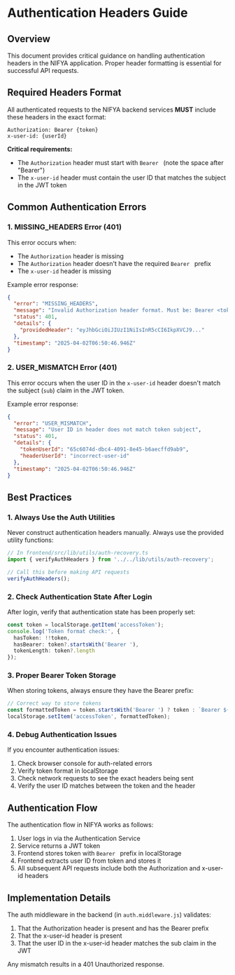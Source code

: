 # Authentication Headers Guide

## Overview

This document provides critical guidance on handling authentication headers in the NIFYA application. Proper header formatting is essential for successful API requests.

## Required Headers Format

All authenticated requests to the NIFYA backend services **MUST** include these headers in the exact format:

```
Authorization: Bearer {token}
x-user-id: {userId}
```

**Critical requirements:**
- The `Authorization` header must start with `Bearer ` (note the space after "Bearer")
- The `x-user-id` header must contain the user ID that matches the subject in the JWT token

## Common Authentication Errors

### 1. MISSING_HEADERS Error (401)

This error occurs when:
- The `Authorization` header is missing
- The `Authorization` header doesn't have the required `Bearer ` prefix
- The `x-user-id` header is missing

Example error response:
```json
{
  "error": "MISSING_HEADERS",
  "message": "Invalid Authorization header format. Must be: Bearer <token>",
  "status": 401,
  "details": {
    "providedHeader": "eyJhbGciOiJIUzI1NiIsInR5cCI6IkpXVCJ9..."
  },
  "timestamp": "2025-04-02T06:50:46.946Z"
}
```

### 2. USER_MISMATCH Error (401)

This error occurs when the user ID in the `x-user-id` header doesn't match the subject (`sub`) claim in the JWT token.

Example error response:
```json
{
  "error": "USER_MISMATCH",
  "message": "User ID in header does not match token subject",
  "status": 401,
  "details": {
    "tokenUserId": "65c6074d-dbc4-4091-8e45-b6aecffd9ab9",
    "headerUserId": "incorrect-user-id"
  },
  "timestamp": "2025-04-02T06:50:46.946Z"
}
```

## Best Practices

### 1. Always Use the Auth Utilities

Never construct authentication headers manually. Always use the provided utility functions:

```typescript
// In frontend/src/lib/utils/auth-recovery.ts
import { verifyAuthHeaders } from '../../lib/utils/auth-recovery';

// Call this before making API requests
verifyAuthHeaders();
```

### 2. Check Authentication State After Login

After login, verify that authentication state has been properly set:

```typescript
const token = localStorage.getItem('accessToken');
console.log('Token format check:', {
  hasToken: !!token,
  hasBearer: token?.startsWith('Bearer '),
  tokenLength: token?.length
});
```

### 3. Proper Bearer Token Storage

When storing tokens, always ensure they have the Bearer prefix:

```typescript
// Correct way to store tokens
const formattedToken = token.startsWith('Bearer ') ? token : `Bearer ${token}`;
localStorage.setItem('accessToken', formattedToken);
```

### 4. Debug Authentication Issues

If you encounter authentication issues:

1. Check browser console for auth-related errors
2. Verify token format in localStorage
3. Check network requests to see the exact headers being sent
4. Verify the user ID matches between the token and the header

## Authentication Flow

The authentication flow in NIFYA works as follows:

1. User logs in via the Authentication Service
2. Service returns a JWT token
3. Frontend stores token with `Bearer ` prefix in localStorage
4. Frontend extracts user ID from token and stores it
5. All subsequent API requests include both the Authorization and x-user-id headers

## Implementation Details

The auth middleware in the backend (in `auth.middleware.js`) validates:

1. That the Authorization header is present and has the Bearer prefix
2. That the x-user-id header is present
3. That the user ID in the x-user-id header matches the sub claim in the JWT

Any mismatch results in a 401 Unauthorized response.